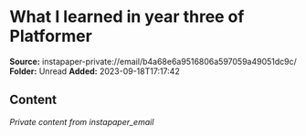 # What I learned in year three of Platformer

**Source:** instapaper-private://email/b4a68e6a9516806a597059a49051dc9c/
**Folder:** Unread
**Added:** 2023-09-18T17:17:42




## Content
*Private content from instapaper_email*
